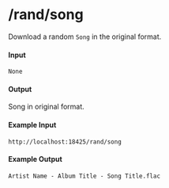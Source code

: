 # /rand/song
Download a random `Song` in the original format.

#### Input
`None`

#### Output
Song in original format.

#### Example Input
```http
http://localhost:18425/rand/song
```

#### Example Output
```plaintext
Artist Name - Album Title - Song Title.flac
```
